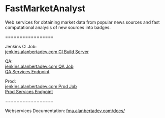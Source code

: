 FastMarketAnalyst
=================

Web services for obtaining market data from popular news sources and fast computational analysis of new sources into badges.

=================
  
Jenkins CI Job:  
[jenkins.alanbertadev.com CI Build Server](http://jenkins.alanbertadev.com/job/FastMarketAnalyst/)  
  
QA:  
[jenkins.alanbertadev.com QA Job](http://jenkins.alanbertadev.com/job/FastMarketAnalyst_Qa_Deploy/)  
[QA Services Endpoint](http://fmaqa.alanbertadev.com/jsonrpc2_endpoint_mod_python.py)
  
Prod:  
[jenkins.alanbertadev.com Prod Job](http://jenkins.alanbertadev.com/job/FastMarketAnalyst_Prod_Deploy/)  
[Prod Services Endpoint](http://fma.alanbertadev.com/jsonrpc2_endpoint_mod_python.py)  

=================

Webservices Documentation: [fma.alanbertadev.com/docs/](http://fma.alanbertadev.com/docs/)